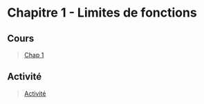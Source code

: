# Chapitre 1 - Limites de fonctions 

## Cours
> [Chap 1](./cours/Chap1/Cours-Chap1.pdf)

## Activité 

 
> [Activité](./cours/Chap1/activite1.pdf)

